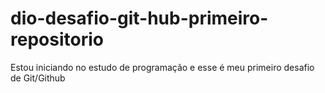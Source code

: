 # dio-desafio-git-hub-primeiro-repositorio
Estou iniciando no estudo de programação e esse é meu primeiro desafio de Git/Github
